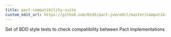 ```yaml
---
title: pact-compatibility-suite
custom_edit_url: https://github.com/DiUS/pact-jvm/edit/master/compatibility-suite/pact-compatibility-suite/README.md
---
```

<!-- This file has been synced from the DiUS/pact-jvm repository. Please do not edit it directly. The URL of the source file can be found in the custom_edit_url value above -->

Set of BDD style tests to check compatibility between Pact implementations
